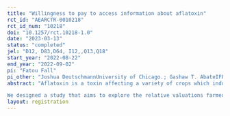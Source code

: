 ```yaml
---
title: "Willingness to pay to access information about aflatoxin"
rct_id: "AEARCTR-0010218"
rct_id_num: "10218"
doi: "10.1257/rct.10218-1.0"
date: "2023-03-13"
status: "completed"
jel: "D12, D83,D64, I12,,Q13,Q18"
start_year: "2022-08-22"
end_year: "2022-09-02"
pi: "Fatou Fall"
pi_other: "Joshua DeutschmannUniversity of Chicago.; Gashaw T. AbateIFPRI; Tanguy BernardUniversity of Bordeaux"
abstract: "Aflatoxin is a toxin affecting a variety of crops which induces harmful damage to the liver when ingested. Many countries have put in place regulations on the level of aflatoxin in food to address public health concerns.  This is not the case for many countries in sub-Saharan Africa, despite the prevalence of aflatoxin in crops. Groundnuts are one of the main crops in Senegal, both for sale and for consumption. Groundnuts are also highly susceptible to aflatoxin contamination.  Several studies have shown that aflatoxin is a health problem in Senegal, yet Senegal has no regulations on the level of aflatoxin in groundnut. This lack of regulation leads to two main problems for Senegalese groundnut farmers who are both producers and consumers: they have difficulty exporting their production and they face health risks related to the consumption of poor quality groundnuts. In this context of poor regulation, groundnut farmers have a key role in reducing and monitoring aflatoxin levels in their production. We explore three channels that could motivate farmers to test for aflatoxin contamination : a health channel ( as farmers consume what they produce, they could invest in aflatoxin testing because they consume it and do not want to eat harmful food), a financial gain channel (farmers might think they could find a buyer who would pay more for better quality production) and an altruistic channel ( farmers do not want their production to be harmful to the people who consume it.)
We designed a study that aims to explore the relative valuations farmers place on each of these channels, and how those valuations interact. We use a discrete choice experiment with randomized access to comprehensive information about aflatoxin, coupled with a Becker-DeGroot-Marshak mechanism to estimate the willingness to pay for access to information on aflatoxin levels in groundnuts among Senegalese groundnut farmers."
layout: registration
---
```


